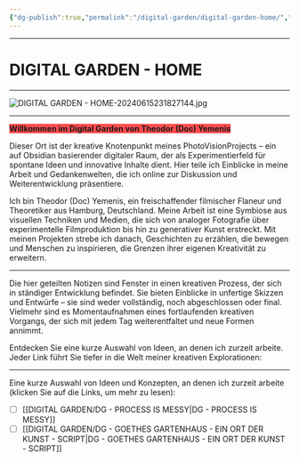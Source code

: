 ```yaml
---
{"dg-publish":true,"permalink":"/digital-garden/digital-garden-home/","title":"DIGITAL GARDEN - HOME","tags":["DigitalGarden","DigitalContent","DigitalCreator","gardenEntry","gardenEntry"],"noteIcon":""}
---
```





----
# DIGITAL GARDEN - HOME
----

![DIGITAL GARDEN - HOME-20240615231827144.jpg](/img/user/999%20attachements/DIGITAL%20GARDEN%20-%20HOME-20240615231827144.jpg)

---

<span style="background:#ff4d4f">**Willkommen im Digital Garden von Theodor (Doc) Yemenis**</span>



Dieser Ort ist der kreative Knotenpunkt meines PhotoVisionProjects – ein auf Obsidian basierender digitaler Raum, der als Experimentierfeld für spontane Ideen und innovative Inhalte dient. Hier teile ich Einblicke in meine Arbeit und Gedankenwelten, die ich online zur Diskussion und Weiterentwicklung präsentiere.

Ich bin Theodor (Doc) Yemenis, ein freischaffender filmischer Flaneur und Theoretiker aus Hamburg, Deutschland. Meine Arbeit ist eine Symbiose aus visuellen Techniken und Medien, die sich von analoger Fotografie über experimentelle Filmproduktion bis hin zu generativer Kunst erstreckt. Mit meinen Projekten strebe ich danach, Geschichten zu erzählen, die bewegen und Menschen zu inspirieren, die Grenzen ihrer eigenen Kreativität zu erweitern.

---

Die hier geteilten Notizen sind Fenster in einen kreativen Prozess, der sich in ständiger Entwicklung befindet. Sie bieten Einblicke in unfertige Skizzen und Entwürfe – sie sind weder vollständig, noch abgeschlossen oder final. Vielmehr sind es Momentaufnahmen eines fortlaufenden kreativen Vorgangs, der sich mit jedem Tag weiterentfaltet und neue Formen annimmt.

Entdecken Sie eine kurze Auswahl von Ideen, an denen ich zurzeit arbeite. Jeder Link führt Sie tiefer in die Welt meiner kreativen Explorationen:

---

Eine kurze Auswahl von Ideen und Konzepten, an denen ich zurzeit arbeite (klicken Sie auf die Links, um mehr zu lesen):

- [ ] [[DIGITAL GARDEN/DG - PROCESS IS MESSY\|DG - PROCESS IS MESSY]]
- [ ] [[DIGITAL GARDEN/DG - GOETHES GARTENHAUS - EIN ORT DER KUNST - SCRIPT\|DG - GOETHES GARTENHAUS - EIN ORT DER KUNST - SCRIPT]]